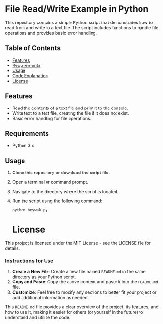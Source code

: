 # File Read/Write Example in Python

This repository contains a simple Python script that demonstrates how to read from and write to a text file. The script includes functions to handle file operations and provides basic error handling.

## Table of Contents

-  [Features](#features)
-  [Requirements](#requirements)
-  [Usage](#usage)
-  [Code Explanation](#code-explanation)
-  [License](#license)

## Features

- Read the contents of a text file and print it to the console.
- Write text to a text file, creating the file if it does not exist.
- Basic error handling for file operations.

## Requirements

- Python 3.x

## Usage

1. Clone this repository or download the script file.
2. Open a terminal or command prompt.
3. Navigate to the directory where the script is located.
4. Run the script using the following command:

   ```bash
   python beywak.py
   ```
   # License
This project is licensed under the MIT License - see the LICENSE file for details.
   
### Instructions for Use

1. **Create a New File**: Create a new file named `README.md` in the same directory as your Python script.
2. **Copy and Paste**: Copy the above content and paste it into the `README.md` file.
3. **Customize**: Feel free to modify any sections to better fit your project or add additional information as needed.

This `README.md` file provides a clear overview of the project, its features, and how to use it, making it easier for others (or yourself in the future) to understand and utilize the code.
